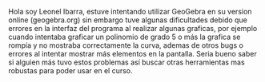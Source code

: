 Hola soy Leonel Ibarra, estuve intentando utilizar GeoGebra en su version online (geogebra.org) sin embargo tuve algunas dificultades debido que errores en la interfaz del programa al realizar algunas graficas, por ejemplo cuando intentaba graficar un polinomio de grado 5 o más la grafica se rompía y no mostraba correctamente la curva, ademas de otros bugs o errores al intentar mostrar más elementos en la pantalla. Seria bueno saber si alguien más tuvo estos problemas así buscar otras herramientas mas robustas para poder usar en el curso.
